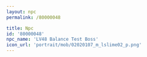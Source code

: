 ```yaml
---
layout: npc
permalink: /80000048

title: Npc
id: '80000048'
npc_name: 'LV48 Balance Test Boss'
icon_url: 'portrait/mob/02020107_m_lslime02_p.png'
---
```

